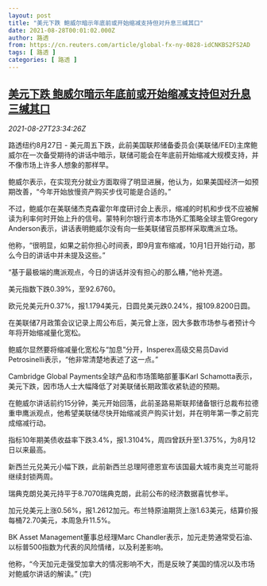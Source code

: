 ```yaml
---
layout: post
title: "美元下跌 鲍威尔暗示年底前或开始缩减支持但对升息三缄其口"
date: 2021-08-28T00:01:02.000Z
author: 路透
from: https://cn.reuters.com/article/global-fx-ny-0828-idCNKBS2FS2AD
tags: [ 路透 ]
categories: [ 路透 ]
---
```

<!--1630108862000-->
[美元下跌 鲍威尔暗示年底前或开始缩减支持但对升息三缄其口](https://cn.reuters.com/article/global-fx-ny-0828-idCNKBS2FS2AD)
------

<div>
<div><i>2021-08-27T23:34:26Z</i></div><p>路透纽约8月27日 - 美元周五下跌，此前美国联邦储备委员会(美联储/FED)主席鲍威尔在一次备受期待的讲话中暗示，联储可能会在年底前开始缩减大规模支持，并不像市场上许多人想象的那样早。</p><p>鲍威尔表示，在实现充分就业方面取得了明显进展，他认为，如果美国经济一如预期改善，“今年开始放慢资产购买步伐可能是合适的。”</p><p>不过，鲍威尔在美联储杰克森霍尔年度研讨会上表示，缩减的时机和步伐不应被解读为利率何时开始上升的信号。蒙特利尔银行资本市场外汇策略全球主管Gregory Anderson表示，讲话表明鲍威尔没有向一些美联储官员那样采取鹰派立场。</p><p>他称，“很明显，如果之前你担心时间表，即9月宣布缩减，10月1日开始行动，那么今日的讲话中并未提及这些。”</p><p>“基于最极端的鹰派观点，今日的讲话并没有担心的那么糟，”他补充道。</p><p>美元指数下跌0.39%，至92.6760。</p><p>欧元兑美元升0.37%，报1.1794美元，日圆兑美元跌0.24%，报109.8200日圆。</p><p>在美联储7月政策会议记录上周公布后，美元曾上涨，因大多数市场参与者预计今年将开始缩减量化宽松。</p><p>鲍威尔显然要将缩减量化宽松与“加息”分开，Insperex高级交易员David Petrosinelli表示，“他非常清楚地表述了这一点。”</p><p>Cambridge Global Payments全球产品和市场策略部董事Karl Schamotta表示，美元下跌，因市场人士大幅降低了对美联储长期政策收紧轨迹的预期。</p><p>在鲍威尔讲话前约15分钟，美元开始回落，此前圣路易斯联邦储备银行总裁布拉德重申鹰派观点，他希望美联储尽快开始缩减资产购买计划，并在明年第一季之前完成缩减行动。</p><p>指标10年期美债收益率下跌3.4%，报1.3104%，周四曾跃升至1.375%，为8月12日以来最高。</p><p>新西兰元兑美元小幅下跌，此前新西兰总理阿德恩宣布该国最大城市奥克兰可能将继续封锁两周。</p><p>瑞典克朗兑美元持平于8.7070瑞典克朗，此前公布的经济数据喜忧参半。</p><p>加元兑美元上涨0.56%，报1.2612加元。布兰特原油期货上涨1.63美元，结算价报每桶72.70美元，本周急升11.5%。</p><p>BK Asset Management董事总经理Marc Chandler表示，加元走势通常受石油、以标普500指数为代表的风险情绪，以及利差影响。</p><p>他称，“今天加元走强受加拿大的情况影响不大，而是反映了美国的情况以及市场对鲍威尔讲话的解读。” (完)</p>
</div>
